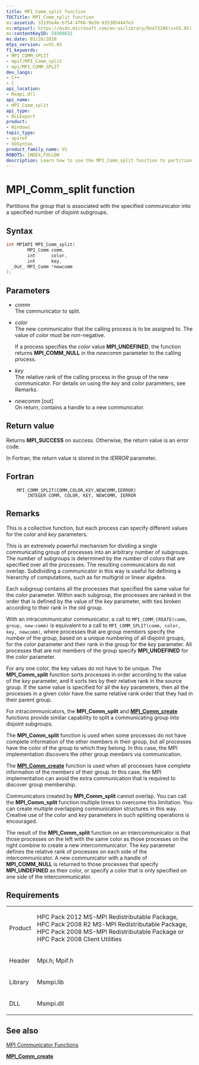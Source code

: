 ```yaml
---
title: MPI_Comm_split function
TOCTitle: MPI_Comm_split function
ms:assetid: 32195e4e-b754-4766-9a38-9353854447e3
ms:mtpsurl: https://msdn.microsoft.com/en-us/library/Dn473286(v=VS.85)
ms:contentKeyID: 59360832
ms.date: 03/28/2018
mtps_version: v=VS.85
f1_keywords:
- MPI_COMM_SPLIT
- mpif/MPI_Comm_split
- mpi/MPI_COMM_SPLIT
dev_langs:
- C++
- C
api_location:
- Msmpi.dll
api_name:
- MPI_Comm_split
api_type:
- DLLExport
product:
- Windows
topic_type:
- apiref
- kbSyntax
product_family_name: VS
ROBOTS: INDEX,FOLLOW
description: Learn how to use the MPI_Comm_split function to partition a group into subgroups. Detailed syntax, parameters, and usage examples provided.
---
```


# MPI\_Comm\_split function

Partitions the group that is associated with the specified communicator into a specified number of disjoint subgroups.

## Syntax

``` c++
int MPIAPI MPI_Comm_split(
        MPI_Comm comm,
        int      color,
        int      key,
  _Out_ MPI_Comm *newcomm
);
```

## Parameters

  - *comm*  
    The communicator to split.

  - *color*  
    The new communicator that the calling process is to be assigned to. The value of *color* must be non-negative.
    
    If a process specifies the *color* value **MPI\_UNDEFINED**, the function returns **MPI\_COMM\_NULL** in the *newcomm* parameter to the calling process.

  - *key*  
    The relative rank of the calling process in the group of the new communicator. For details on using the *key* and *color* parameters, see Remarks.

  - *newcomm* \[out\]  
    On return, contains a handle to a new communicator.

## Return value

Returns **MPI\_SUCCESS** on success. Otherwise, the return value is an error code.

In Fortran, the return value is stored in the *IERROR* parameter.

## Fortran

``` FORTRAN
    MPI_COMM_SPLIT(COMM,COLOR,KEY,NEWCOMM,IERROR)
        INTEGER COMM, COLOR, KEY, NEWCOMM, IERROR
```

## Remarks

This is a collective function, but each process can specify different values for the *color* and *key* parameters.

This is an extremely powerful mechanism for dividing a single communicating group of processes into an arbitrary number of subgroups. The number of subgroups is determined by the number of colors that are specified over all the processes. The resulting communicators do not overlap. Subdividing a communicator in this way is useful for defining a hierarchy of computations, such as for multigrid or linear algebra.

Each subgroup contains all the processes that specified the same value for the *color* parameter. Within each subgroup, the processes are ranked in the order that is defined by the value of the *key* parameter, with ties broken according to their rank in the old group.

With an intracommunicator communicator, a call to `MPI_COMM_CREATE(comm, group, new-comm)` is equivalent to a call to `MPI_COMM_SPLIT(comm, color, key, newcomm)`, where processes that are group members specify the number of the group, based on a unique numbering of all disjoint groups, for the *color* parameter and their rank in the group for the *key* parameter. All processes that are not members of the group specify **MPI\_UNDEFINED** for the *color* parameter.

For any one color, the key values do not have to be unique. The **MPI\_Comm\_split** function sorts processes in order according to the value of the *key* parameter, and it sorts ties by their relative rank in the source group. If the same value is specified for all the *key* parameters, then all the processes in a given color have the same relative rank order that they had in their parent group.

For intracommunicators, the **MPI\_Comm\_split** and [**MPI\_Comm\_create**](mpi-comm-create-function.md) functions provide similar capability to split a communicating group into disjoint subgroups.

The **MPI\_Comm\_split** function is used when some processes do not have complete information of the other members in their group, but all processes have the color of the group to which they belong. In this case, the MPI implementation discovers the other group members via communication.

The [**MPI\_Comm\_create**](mpi-comm-create-function.md) function is used when all processes have complete information of the members of their group. In this case, the MPI implementation can avoid the extra communication that is required to discover group membership.

Communicators created by **MPI\_Comm\_split** cannot overlap. You can call the **MPI\_Comm\_split** function multiple times to overcome this limitation. You can create multiple overlapping communication structures in this way. Creative use of the *color* and *key* parameters in such splitting operations is encouraged.

The result of the **MPI\_Comm\_split** function on an intercommunicator is that those processes on the left with the same color as those processes on the right combine to create a new intercommunicator. The *key* parameter defines the relative rank of processes on each side of the intercommunicator. A new communicator with a handle of **MPI\_COMM\_NULL** is returned to those processes that specify **MPI\_UNDEFINED** as their color, or specify a color that is only specified on one side of the intercommunicator.

## Requirements

<table>
<colgroup>
<col  />
<col  />
</colgroup>
<tbody>
<tr class="odd">
<td><p>Product</p></td>
<td><p>HPC Pack 2012 MS-MPI Redistributable Package, HPC Pack 2008 R2 MS-MPI Redistributable Package, HPC Pack 2008 MS-MPI Redistributable Package or HPC Pack 2008 Client Utilities</p></td>
</tr>
<tr class="even">
<td><p>Header</p></td>
<td>Mpi.h;
Mpif.h</td>
</tr>
<tr class="odd">
<td><p>Library</p></td>
<td>Msmpi.lib</td>
</tr>
<tr class="even">
<td><p>DLL</p></td>
<td>Msmpi.dll</td>
</tr>
</tbody>
</table>


## See also

[MPI Communicator Functions](mpi-communicator-functions.md)

[**MPI\_Comm\_create**](mpi-comm-create-function.md)

